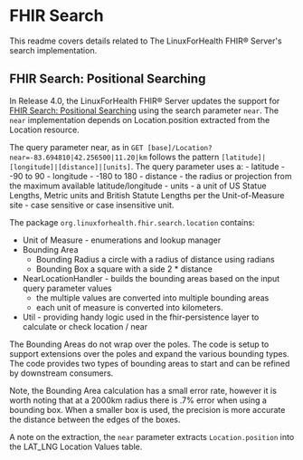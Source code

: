# FHIR Search
This readme covers details related to  The LinuxForHealth FHIR® Server's search implementation. 

## FHIR Search: Positional Searching
In Release 4.0, the LinuxForHealth FHIR® Server updates the support for [FHIR Search: Positional Searching](https://www.hl7.org/fhir/location.html#positional) using the search parameter `near`.  The `near` implementation depends on Location.position extracted from the Location resource.  

The query parameter near, as in `GET [base]/Location?near=-83.694810|42.256500|11.20|km`  follows the pattern `[latitude]|[longitude]|[distance]|[units]`. The query parameter uses a: 
    - latitude - -90 to 90
    - longitude - -180 to 180
    - distance - the radius or projection from the maximum available latitude/longitude
    - units - a unit of US Statue Lengths, Metric units and British Statute Lengths  per the Unit-of-Measure site - case sensitive or case insensitive unit. 
   

The package `org.linuxforhealth.fhir.search.location` contains:
- Unit of Measure - enumerations and lookup manager
- Bounding Area
    - Bounding Radius a circle with a radius of distance using radians
    - Bounding Box a square with a side 2 * distance
- NearLocationHandler - builds the bounding areas based on the input query parameter values
    - the multiple values are converted into multiple bounding areas
    - each unit of measure is converted into kilometers.
- Util - providing handy logic used in the fhir-persistence layer to calculate or check location / near

The Bounding Areas do not wrap over the poles.  The code is setup to support extensions over the poles and expand the various bounding types. The code provides two types of bounding areas to start and can be refined by downstream consumers. 

Note, the Bounding Area calculation has a small error rate, however it is worth noting that at a 2000km radius there is .7% error when using a bounding box. When a smaller box is used, the precision is more accurate the distance between the edges of the boxes. 

A note on the extraction, the `near` parameter extracts `Location.position` into the LAT_LNG Location Values table.